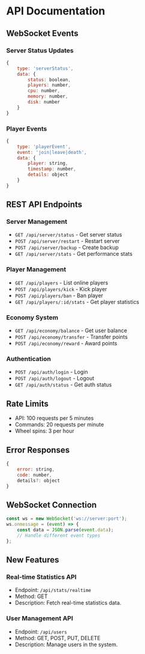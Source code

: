 # API Documentation

## WebSocket Events

### Server Status Updates
```javascript
{
    type: 'serverStatus',
    data: {
        status: boolean,
        players: number,
        cpu: number,
        memory: number,
        disk: number
    }
}
```

### Player Events
```javascript
{
    type: 'playerEvent',
    event: 'join|leave|death',
    data: {
        player: string,
        timestamp: number,
        details: object
    }
}
```

## REST API Endpoints

### Server Management
- `GET /api/server/status` - Get server status
- `POST /api/server/restart` - Restart server
- `POST /api/server/backup` - Create backup
- `GET /api/server/stats` - Get performance stats

### Player Management
- `GET /api/players` - List online players
- `POST /api/players/kick` - Kick player
- `POST /api/players/ban` - Ban player
- `GET /api/players/:id/stats` - Get player statistics

### Economy System
- `GET /api/economy/balance` - Get user balance
- `POST /api/economy/transfer` - Transfer points
- `POST /api/economy/reward` - Award points

### Authentication
- `POST /api/auth/login` - Login
- `POST /api/auth/logout` - Logout
- `GET /api/auth/status` - Get auth status

## Rate Limits
- API: 100 requests per 5 minutes
- Commands: 20 requests per minute
- Wheel spins: 3 per hour

## Error Responses
```javascript
{
    error: string,
    code: number,
    details?: object
}
```

## WebSocket Connection
```javascript
const ws = new WebSocket('ws://server:port');
ws.onmessage = (event) => {
    const data = JSON.parse(event.data);
    // Handle different event types
};
```

## New Features

### Real-time Statistics API
- Endpoint: `/api/stats/realtime`
- Method: GET
- Description: Fetch real-time statistics data.

### User Management API
- Endpoint: `/api/users`
- Method: GET, POST, PUT, DELETE
- Description: Manage users in the system.
```
